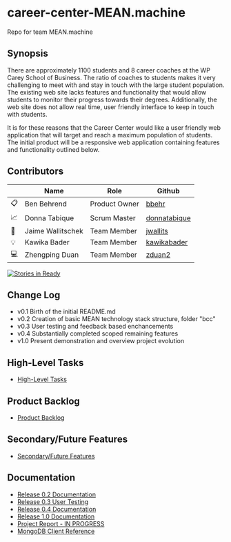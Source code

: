 # career-center-MEAN.machine
Repo for team MEAN.machine

## Synopsis

There are approximately 1100 students and 8 career coaches at the WP Carey School of Business.  The ratio of coaches to students makes it very challenging to meet with and stay in touch with the large student population.  The existing web site lacks features and functionality that would allow students to monitor their progress towards their degrees.  Additionally, the web site does not allow real time, user friendly interface to keep in touch with students. 

It is for these reasons that the Career Center would like a user friendly web application that will target and reach a maximum population of students.  The initial product will be a responsive web application containing features and functionality outlined below.

## Contributors

|  |Name | Role  | Github   |
|---|---|---|---|
| :clipboard: | Ben Behrend | Product Owner | [bbehr](https://github.com/bbehr) |
| :chart_with_upwards_trend: | Donna Tabique  | Scrum Master  | [donnatabique](https://github.com/donnatabique)  |
| :wrench: | Jaime Wallitschek | Team Member | [jwallits](https://github.com/jwallits)  |
| :bulb: |  Kawika Bader | Team Member | [kawikabader](https://github.com/kawikabader)  |
| :computer: | Zhengping Duan | Team Member | [zduan2](https://gibhub.com/zduan2)  |

[![Stories in Ready](https://badge.waffle.io/asu-cis440-summer/career-center-MEAN.machine.svg?label=ready&title=Ready)](http://waffle.io/asu-cis440-summer/career-center-MEAN.machine)

## Change Log
- v0.1 Birth of the initial README.md
- v0.2 Creation of basic MEAN technology stack structure, folder "bcc"
- v0.3 User testing and feedback based enchancements
- v0.4 Substantially completed scoped remaining features
- v1.0 Present demonstration and overview project evolution

## High-Level Tasks
* [High-Level Tasks](https://github.com/asu-cis440-summer/career-center-MEAN.machine/blob/master/highleveltasks.md)

## Product Backlog
* [Product Backlog](https://github.com/asu-cis440-summer/career-center-MEAN.machine/blob/master/productbacklog.md)

## Secondary/Future Features
* [Secondary/Future Features](https://github.com/asu-cis440-summer/career-center-MEAN.machine/blob/master/futurefeatures.md)

## Documentation
* [Release 0.2 Documentation](https://github.com/asu-cis440-summer/career-center-MEAN.machine/blob/master/Documentation/Version0.2Documentation.pdf)
* [Release 0.3 User Testing](https://github.com/asu-cis440-summer/career-center-MEAN.machine/blob/master/Documentation/Version0.3UserTesting.pdf)
* [Release 0.4 Documentation](https://github.com/asu-cis440-summer/career-center-MEAN.machine/blob/master/Documentation/Version0.4Documentation.pdf)
* [Release 1.0 Documentation](https://github.com/asu-cis440-summer/career-center-MEAN.machine/blob/master/Documentation/Version1.0Documentation.pdf)
* [Project Report - IN PROGRESS](https://github.com/asu-cis440-summer/career-center-MEAN.machine/blob/master/Documentation/ProjectReport.pdf)
* [MongoDB Client Reference](https://github.com/asu-cis440-summer/career-center-MEAN.machine/blob/master/Documentation/MongoDB_ClientReference.pdf)
